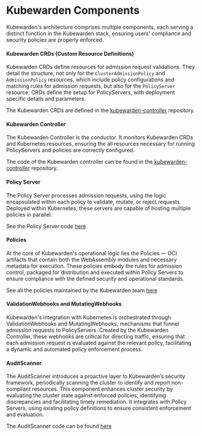 # Kubewarden Components

Kubewarden's architecture comprises multiple components, each serving a
distinct function in the Kubewarden stack, ensuring users' compliance and
security policies are properly enforced.

#### Kubewarden CRDs (Custom Resource Definitions)

Kubewarden CRDs define resources for admission request validations. They detail
the structure, not only for the `ClusterAdmissionPolicy` and `AdmissionPolicy`
resources, which include policy configurations and matching rules for admission
requests, but also for the `PolicyServer` resource. CRDs define the setup for
PolicyServers, with deployment specific details and parameters.

The Kubewarden CRDs are defined in the
[kubewarden-controller](https://github.com/kubewarden/kubewarden-controller)
repository.

#### Kubewarden Controller

The Kubewarden Controller is the conductor. It monitors Kubewarden CRDs and
Kubernetes resources, ensuring the all resources necessary for running 
PolicyServers and policies are correctly configured. 

The code of the Kubewarden controller can be found in the
[kubewarden-controller](https://github.com/kubewarden/kubewarden-controller)
repository.

#### Policy Server

The Policy Server processes admission requests, using the logic encapsulated
within each policy to validate, mutate, or reject requests. Deployed within
Kubernetes, these servers are capable of hosting multiple policies
in parallel.

See the Policy Server code [here](https://github.com/kubewarden/policy-server)

#### Policies

At the core of Kubewarden's operational logic lies the Policies — OCI artifacts
that contain both the WebAssembly modules and necessary metadata for execution.
These policies embody the rules for admission control, packaged for
distribution and executed within Policy Servers to ensure compliance with the
defined security and operational standards.

See all the policies maintained by the Kubewarden team
[here](https://github.com/search?q=org%3Akubewarden%20topic%3Akubewarden-policy&type=repositories)

#### ValidationWebhooks and MutatingWebhooks

Kubewarden's integration with Kubernetes is orchestrated through
ValidationWebhooks and MutatingWebhooks, mechanisms that funnel admission
requests to PolicyServers. Created by the Kubewarden Controller, these
webhooks are critical for directing traffic, ensuring that each admission
request is evaluated against the relevant policy, facilitating a dynamic and
automated policy enforcement process.

#### AuditScanner

The AuditScanner introduces a proactive layer to Kubewarden’s security
framework, periodically scanning the cluster to identify and report
non-compliant resources. This component enhances cluster security by evaluating
the cluster state against enforced policies, identifying discrepancies and
facilitating timely remediation. It integrates with Policy Servers,
using existing policy definitions to ensure consistent enforcement and
evaluation.

The AuditScanner code can be found
[here](https://github.com/kubewarden/audit-scanner)
